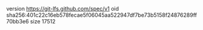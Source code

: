 version https://git-lfs.github.com/spec/v1
oid sha256:401c22c16eb578fecae5f06045aa522947df7be73b5158f24876289ff70bb3e6
size 17512
